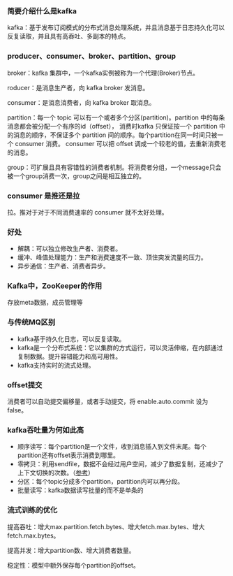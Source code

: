 
### 简要介绍什么是kafka

kafka：基于发布订阅模式的分布式消息处理系统，并且消息基于日志持久化可以反复读取，并且具有高吞吐、多副本的特点。

### producer、consumer、broker、partition、group

broker：kafka 集群中，一个kafka实例被称为一个代理(Broker)节点。

roducer：是消息生产者，向 kafka broker 发消息。

consumer：是消息消费者，向 kafka broker 取消息。

partition：每一个 topic 可以有一个或者多个分区(partition)。partition 中的每条消息都会被分配一个有序的id（offset），
消费时kafka 只保证按一个 partition 中的消息的顺序，不保证多个 partition 间的顺序。每个partition在同一时间只被一个 consumer 消费。
consumer 可以把 offset 调成一个较老的值，去重新消费老的消息。

group：可扩展且具有容错性的消费者机制。将消费者分组，一个message只会被一个group消费一次，group之间是相互独立的。

### consumer 是推还是拉

拉。推对于对于不同消费速率的 consumer 就不太好处理。

### 好处

 - 解耦：可以独立修改生产者、消费者。
 - 缓冲、峰值处理能力：生产和消费速度不一致、顶住突发流量的压力。
 - 异步通信：生产者、消费者异步。

### Kafka中，ZooKeeper的作用
存放meta数据，成员管理等

### 与传统MQ区别
 - kafka基于持久化日志，可以反复读取。
 - kafka是一个分布式系统：它以集群的方式运行，可以灵活伸缩，在内部通过复制数据。提升容错能力和高可用性。
 - kafka支持实时的流式处理。

### offset提交

消费者可以自动提交偏移量，或者手动提交，将 enable.auto.commit 设为 false。

### kafka吞吐量为何如此高

 - 顺序读写：每个partition是一个文件，收到消息插入到文件末尾。每个partition还有offset表示消费到哪里。
 - 零拷贝：利用sendfile，数据不会经过用户空间，减少了数据复制，还减少了上下文切换的次数。（[参考](https://www.cnblogs.com/zlcxbb/p/6411568.html)）
 - 分区：每个topic分成多个partition，partition内可以再分段。
 - 批量读写：kafka数据读写批量的而不是单条的

### 流式训练的优化

提高吞吐：增大max.partition.fetch.bytes、增大fetch.max.bytes、增大fetch.max.bytes。

提高并发：增大partition数、增大消费者数量。

稳定性：模型中额外保存每个partition的offset。
